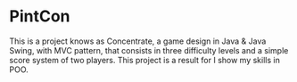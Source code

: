 # PintCon
This is a project  knows as Concentrate, a game design in Java &amp; Java Swing, with MVC pattern, that consists in three difficulty levels and a simple score system of two players. This project is a result for I show my skills in POO.
